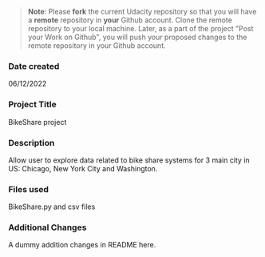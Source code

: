 >**Note**: Please **fork** the current Udacity repository so that you will have a **remote** repository in **your** Github account. Clone the remote repository to your local machine. Later, as a part of the project "Post your Work on Github", you will push your proposed changes to the remote repository in your Github account.

### Date created
06/12/2022

### Project Title
BikeShare project

### Description
Allow user to explore data related to bike share systems for 3 main city in US: Chicago, New York City and Washington.

### Files used
BikeShare.py and csv files

### Additional Changes
A dummy addition changes in README here.

